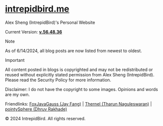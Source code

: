 # [intrepidbird.me](https://intrepidbird.me)

Alex Sheng (IntrepidBird)'s Personal Website

Current Version: [**v.56.48.36**](https://github.com/intrepidbird/intrepidbird.github.io/releases/tag/v.56.48.36)

> [!NOTE]  
> As of 6/14/2024, all blog posts are now listed from newest to oldest.

> [!IMPORTANT]  
> All content posted in blogs is copyrighted and may not be redistributed or reused without explicitly stated permission from Alex Sheng (IntrepidBird). Please read the Security Policy for more information.

Disclaimer: I do not have the copyright to some images. Opinions and words are my own.

Friendlinks: [FoxJavaGauss (Jay Fang)](https://foxjavagauss.github.io/My-Personal-Website/) | [Thernel (Tharun Naguleswaran)](https://thernel.me) | [pointySphere (Dhruv Rakhade)](https://pointysphere.github.io)

© 2024 IntrepidBird. All rights reserved.

